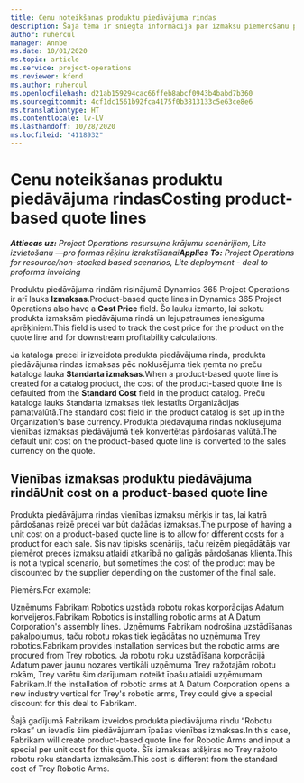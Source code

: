```yaml
---
title: Cenu noteikšanas produktu piedāvājuma rindas
description: Šajā tēmā ir sniegta informācija par izmaksu piemērošanu produktu piedāvājumu rindai.
author: ruhercul
manager: Annbe
ms.date: 10/01/2020
ms.topic: article
ms.service: project-operations
ms.reviewer: kfend
ms.author: ruhercul
ms.openlocfilehash: d21ab159294cac66ffeb8abcf0943b4babd7b360
ms.sourcegitcommit: 4cf1dc1561b92fca4175f0b3813133c5e63ce8e6
ms.translationtype: HT
ms.contentlocale: lv-LV
ms.lasthandoff: 10/28/2020
ms.locfileid: "4118932"
---
```

# <a name="costing-product-based-quote-lines"></a><span data-ttu-id="56be7-103">Cenu noteikšanas produktu piedāvājuma rindas</span><span class="sxs-lookup"><span data-stu-id="56be7-103">Costing product-based quote lines</span></span>

<span data-ttu-id="56be7-104">_**Attiecas uz:** Project Operations resursu/ne krājumu scenārijiem, Lite izvietošanu —pro formas rēķinu izrakstīšanai_</span><span class="sxs-lookup"><span data-stu-id="56be7-104">_**Applies To:** Project Operations for resource/non-stocked based scenarios, Lite deployment - deal to proforma invoicing_</span></span>


<span data-ttu-id="56be7-105">Produktu piedāvājuma rindām risinājumā Dynamics 365 Project Operations ir arī lauks **Izmaksas**.</span><span class="sxs-lookup"><span data-stu-id="56be7-105">Product-based quote lines in Dynamics 365 Project Operations also have a **Cost Price** field.</span></span> <span data-ttu-id="56be7-106">Šo lauku izmanto, lai sekotu produkta izmaksām piedāvājuma rindā un lejupstraumes ienesīguma aprēķiniem.</span><span class="sxs-lookup"><span data-stu-id="56be7-106">This field is used to track the cost price for the product on the quote line and for downstream profitability calculations.</span></span>

<span data-ttu-id="56be7-107">Ja kataloga precei ir izveidota produkta piedāvājuma rinda, produkta piedāvājuma rindas izmaksas pēc noklusējuma tiek ņemta no preču kataloga lauka **Standarta izmaksas**.</span><span class="sxs-lookup"><span data-stu-id="56be7-107">When a product-based quote line is created for a catalog product, the cost of the product-based quote line is defaulted from the **Standard Cost** field in the product catalog.</span></span> <span data-ttu-id="56be7-108">Preču kataloga lauks Standarta izmaksas tiek iestatīts Organizācijas pamatvalūtā.</span><span class="sxs-lookup"><span data-stu-id="56be7-108">The standard cost field in the product catalog is set up in the Organization's base currency.</span></span> <span data-ttu-id="56be7-109">Produkta piedāvājuma rindas noklusējuma vienības izmaksas piedāvājumā tiek konvertētas pārdošanas valūtā.</span><span class="sxs-lookup"><span data-stu-id="56be7-109">The default unit cost on the product-based quote line is converted to the sales currency on the quote.</span></span>

## <a name="unit-cost-on-a-product-based-quote-line"></a><span data-ttu-id="56be7-110">Vienības izmaksas produktu piedāvājuma rindā</span><span class="sxs-lookup"><span data-stu-id="56be7-110">Unit cost on a product-based quote line</span></span>

<span data-ttu-id="56be7-111">Produkta piedāvājuma rindas vienības izmaksu mērķis ir tas, lai katrā pārdošanas reizē precei var būt dažādas izmaksas.</span><span class="sxs-lookup"><span data-stu-id="56be7-111">The purpose of having a unit cost on a product-based quote line is to allow for different costs for a product for each sale.</span></span> <span data-ttu-id="56be7-112">Šis nav tipisks scenārijs, taču reizēm piegādātājs var piemērot preces izmaksu atlaidi atkarībā no galīgās pārdošanas klienta.</span><span class="sxs-lookup"><span data-stu-id="56be7-112">This is not a typical scenario, but sometimes the cost of the product may be discounted by the supplier depending on the customer of the final sale.</span></span>

<span data-ttu-id="56be7-113">Piemērs.</span><span class="sxs-lookup"><span data-stu-id="56be7-113">For example:</span></span>

<span data-ttu-id="56be7-114">Uzņēmums Fabrikam Robotics uzstāda robotu rokas korporācijas Adatum konveijeros.</span><span class="sxs-lookup"><span data-stu-id="56be7-114">Fabrikam Robotics is installing robotic arms at A Datum Corporation's assembly lines.</span></span> <span data-ttu-id="56be7-115">Uzņēmums Fabrikam nodrošina uzstādīšanas pakalpojumus, taču robotu rokas tiek iegādātas no uzņēmuma Trey robotics.</span><span class="sxs-lookup"><span data-stu-id="56be7-115">Fabrikam provides installation services but the robotic arms are procured from Trey robotics.</span></span> <span data-ttu-id="56be7-116">Ja robotu roku uzstādīšana korporācijā Adatum paver jaunu nozares vertikāli uzņēmuma Trey ražotajām robotu rokām, Trey varētu šim darījumam noteikt īpašu atlaidi uzņēmumam Fabrikam.</span><span class="sxs-lookup"><span data-stu-id="56be7-116">If the installation of robotic arms at A Datum Corporation opens a new industry vertical for Trey's robotic arms, Trey could give a special discount for this deal to Fabrikam.</span></span>

<span data-ttu-id="56be7-117">Šajā gadījumā Fabrikam izveidos produkta piedāvājuma rindu “Robotu rokas” un ievadīs šim piedāvājumam īpašas vienības izmaksas.</span><span class="sxs-lookup"><span data-stu-id="56be7-117">In this case, Fabrikam will create product-based quote line for Robotic Arms and input a special per unit cost for this quote.</span></span> <span data-ttu-id="56be7-118">Šīs izmaksas atšķiras no Trey ražoto robotu roku standarta izmaksām.</span><span class="sxs-lookup"><span data-stu-id="56be7-118">This cost is different from the standard cost of Trey Robotic Arms.</span></span>
